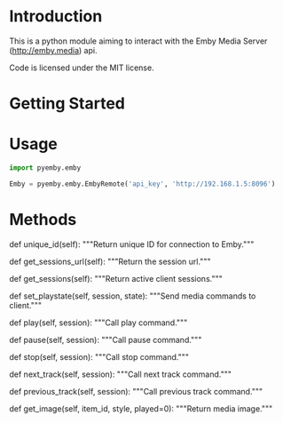 # Introduction

This is a python module aiming to interact with the Emby Media Server (http://emby.media) api.

Code is licensed under the MIT license.

Getting Started
===============

# Usage

```python
import pyemby.emby

Emby = pyemby.emby.EmbyRemote('api_key', 'http://192.168.1.5:8096')
```

# Methods

def unique_id(self):
"""Return unique ID for connection to Emby."""

def get_sessions_url(self):
"""Return the session url."""

def get_sessions(self):
"""Return active client sessions."""

def set_playstate(self, session, state):
"""Send media commands to client."""
       
def play(self, session):
"""Call play command."""

def pause(self, session):
"""Call pause command."""

def stop(self, session):
"""Call stop command."""

def next_track(self, session):
"""Call next track command."""

def previous_track(self, session):
"""Call previous track command."""

def get_image(self, item_id, style, played=0):
"""Return media image."""